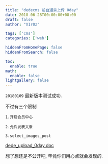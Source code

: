 ```yaml
---
title: "dedecms 前台通杀上传 0day"
date: 2018-06-28T00:00:00+08:00
draft: false
author: "X1r0z"

tags: ['cms']
categories: ['web']

hiddenFromHomePage: false
hiddenFromSearch: false

toc:
  enable: true
math:
  enable: false
lightgallery: false
---
```


`20180109` 最新版本测试成功.

<!--more-->

不过有三个限制

```
1.开启会员中心

2.允许发表文章

3.select_images_post
```

[dede_upload_0day.doc](https://exp10it.cn)

想了想还是不公开吧, 毕竟你们用心点就会发现的.